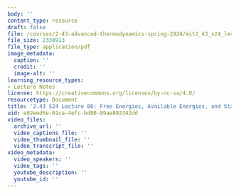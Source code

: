 ```yaml
---
body: ''
content_type: resource
draft: false
file: /courses/2-43-advanced-thermodynamics-spring-2024/mit2_43_s24_lec06.pdf
file_size: 2330913
file_type: application/pdf
image_metadata:
  caption: ''
  credit: ''
  image-alt: ''
learning_resource_types:
- Lecture Notes
license: https://creativecommons.org/licenses/by-nc-sa/4.0/
resourcetype: Document
title: '2.43 S24 Lecture 06: Free Energies, Available Energies, and Stability Conditions'
uid: e02eed6e-01ca-4efc-bd00-89ae802342dd
video_files:
  archive_url: ''
  video_captions_file: ''
  video_thumbnail_file: ''
  video_transcript_file: ''
video_metadata:
  video_speakers: ''
  video_tags: ''
  youtube_description: ''
  youtube_id: ''
---
```

